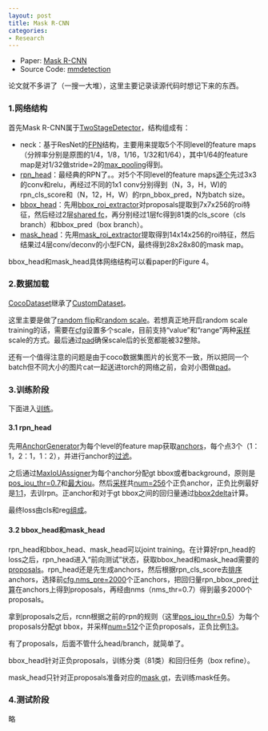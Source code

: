 ```yaml
---
layout: post
title: Mask R-CNN
categories:
- Research
---
```


- Paper: [Mask R-CNN](https://arxiv.org/pdf/1703.06870.pdf)
- Source Code: [mmdetection](https://github.com/open-mmlab/mmdetection)

论文就不多讲了（一搜一大堆），这里主要记录读源代码时想记下来的东西。

### 1.网络结构

首先Mask R-CNN属于[TwoStageDetector](https://github.com/open-mmlab/mmdetection/blob/master/mmdet/models/detectors/two_stage.py#L10)，结构组成有：

- neck：基于ResNet的[FPN](https://github.com/open-mmlab/mmdetection/blob/master/mmdet/models/necks/fpn.py#L7)结构，主要用来提取5个不同level的feature maps（分辨率分别是原图的1/4，1/8，1/16，1/32和1/64），其中1/64的feature map是对1/32做stride=2的[max_pooling](https://github.com/open-mmlab/mmdetection/blob/master/mmdet/models/necks/fpn.py#L118)得到。
- [rpn_head](https://github.com/open-mmlab/mmdetection/blob/master/mmdet/models/rpn_heads/rpn_head.py)：最经典的RPN了。。对5个不同level的feature maps[逐个](https://github.com/open-mmlab/mmdetection/blob/master/mmdet/models/rpn_heads/rpn_head.py#L82)先过3x3的conv和relu，再经过不同的1x1 conv分别得到（N，3，H，W)的rpn_cls_score和（N，12，H，W）的rpn_bbox_pred，N为batch size。
- [bbox_head](https://github.com/open-mmlab/mmdetection/blob/master/mmdet/models/bbox_heads/convfc_bbox_head.py)：先用[bbox_roi_extractor](https://github.com/open-mmlab/mmdetection/blob/master/mmdet/models/detectors/two_stage.py#L36)对proposals提取到7x7x256的roi特征，然后经过2层[shared fc](https://github.com/open-mmlab/mmdetection/blob/master/mmdet/models/bbox_heads/convfc_bbox_head.py#L139)，再分别经过1层fc得到81类的cls_score（cls branch）和bbox_pred（box branch）。
- [mask_head](https://github.com/open-mmlab/mmdetection/blob/master/mmdet/models/bbox_heads/convfc_bbox_head.py)：先用[mask_roi_extractor](https://github.com/open-mmlab/mmdetection/blob/master/mmdet/models/detectors/two_stage.py#L41)提取得到14x14x256的roi特征，然后结果过4层conv/deconv的小型FCN，最终得到28x28x80的mask map。

bbox_head和mask_head具体网络结构可以看paper的Figure 4。

### 2.数据加载

[CocoDataset](https://github.com/open-mmlab/mmdetection/blob/master/mmdet/datasets/coco.py)继承了[CustomDataset](https://github.com/open-mmlab/mmdetection/blob/master/mmdet/datasets/custom.py)。

这里主要是做了[random flip](https://github.com/open-mmlab/mmdetection/blob/master/mmdet/datasets/custom.py#L198)和[random scale](https://github.com/open-mmlab/mmdetection/blob/master/mmdet/datasets/custom.py#L199)。若想真正地开启random scale training的话，需要在[cfg](https://github.com/open-mmlab/mmdetection/blob/master/configs/mask_rcnn_r50_fpn_1x.py#L113)设置多个scale，目前支持“value”和“range”两种[采样](https://github.com/open-mmlab/mmdetection/blob/master/mmdet/datasets/utils.py#L36)scale的方式。最后通过[pad](https://github.com/open-mmlab/mmdetection/blob/master/mmdet/datasets/transforms.py#L40)确保scale后的长宽都能被32整除。

还有一个值得注意的问题是由于coco数据集图片的长宽不一致，所以把同一个batch但不同大小的图片cat一起送进torch的网络之前，会对小图做[pad](https://github.com/open-mmlab/mmcv/blob/master/mmcv/parallel/data_container.py#L18)。

### 3.训练阶段

下面进入[训练](https://github.com/open-mmlab/mmdetection/blob/master/mmdet/models/detectors/two_stage.py#L78)。

#### 3.1 rpn_head

先用[AnchorGenerator](https://github.com/open-mmlab/mmdetection/blob/master/mmdet/core/anchor/anchor_generator.py)为每个level的feature map获取[anchors](https://github.com/open-mmlab/mmdetection/blob/master/mmdet/models/rpn_heads/rpn_head.py#L155)，每个点3个（1：1，2：1，1：2），并进行anchor的[过滤](https://github.com/open-mmlab/mmdetection/blob/master/mmdet/models/rpn_heads/rpn_head.py#L116)。

之后通过[MaxIoUAssigner](https://github.com/open-mmlab/mmdetection/blob/master/mmdet/core/bbox/assigners/max_iou_assigner.py#L8)为每个anchor分配gt bbox或者background，原则是[pos_iou_thr=0.7](https://github.com/open-mmlab/mmdetection/blob/master/configs/mask_rcnn_r50_fpn_1x.py#L58)和[最大iou](https://github.com/open-mmlab/mmdetection/blob/master/mmdet/core/bbox/assigners/max_iou_assigner.py#L128)。然后[采样](https://github.com/open-mmlab/mmdetection/blob/master/mmdet/core/bbox/assign_sampling.py#L33)共[num=256](https://github.com/open-mmlab/mmdetection/blob/master/configs/mask_rcnn_r50_fpn_1x.py#L64)个正负anchor，正负比例最好是[1:1](https://github.com/open-mmlab/mmdetection/blob/master/configs/mask_rcnn_r50_fpn_1x.py#L65)，去训rpn。正anchor和对于gt bbox之间的回归量通过[bbox2delta](https://github.com/open-mmlab/mmdetection/blob/master/mmdet/core/bbox/transforms.py#L6)计算。

最终loss由cls和reg[组成](https://github.com/open-mmlab/mmdetection/blob/master/mmdet/models/rpn_heads/rpn_head.py#L164)。

#### 3.2 bbox_head和mask_head

rpn_head和bbox_head、mask_head可以joint training。在计算好rpn_head的loss之后，rpn_head进入“前向测试”状态，获取bbox_head和mask_head需要的[proposals](https://github.com/open-mmlab/mmdetection/blob/master/mmdet/models/rpn_heads/rpn_head.py#L176)。rpn_head还是先生成anchors，然后根据rpn_cls_score去[排序](https://github.com/open-mmlab/mmdetection/blob/master/mmdet/models/rpn_heads/rpn_head.py#L222)anchors，选择前[cfg.nms_pre=2000](https://github.com/open-mmlab/mmdetection/blob/master/configs/mask_rcnn_r50_fpn_1x.py#L91)个正anchors，把回归量rpn_bbox_pred[计算](https://github.com/open-mmlab/mmdetection/blob/master/mmdet/models/rpn_heads/rpn_head.py#L228)在anchors上得到proposals，再经由nms（nms_thr=0.7）得到最多2000个proposals。

拿到proposals之后，rcnn根据之前的rpn的规则（这里[pos_iou_thr=0.5](https://github.com/open-mmlab/mmdetection/blob/master/configs/mask_rcnn_r50_fpn_1x.py#L75)）为每个proposals分配gt bbox，并采样[num=512](https://github.com/open-mmlab/mmdetection/blob/master/configs/mask_rcnn_r50_fpn_1x.py#L81)个正负proposals，正负比例[1:3](https://github.com/open-mmlab/mmdetection/blob/master/configs/mask_rcnn_r50_fpn_1x.py#L82)。

有了proposals，后面不管什么head/branch，就简单了。

bbox_head针对正负proposals，训练分类（81类）和回归任务（box refine）。

mask_head只针对正proposals准备对应的[mask gt](https://github.com/open-mmlab/mmdetection/blob/master/mmdet/core/mask/mask_target.py#L29)，去训练mask任务。

### 4.测试阶段

略